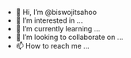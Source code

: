 - 👋 Hi, I’m @biswojitsahoo
- 👀 I’m interested in ...
- 🌱 I’m currently learning ...
- 💞️ I’m looking to collaborate on ...
- 📫 How to reach me ...

<!---
biswojitsahoo/biswojitsahoo is a ✨ special ✨ repository because its `README.md` (this file) appears on your GitHub profile.
You can click the Preview link to take a look at your changes.
--->
